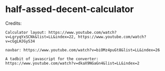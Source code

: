 # half-assed-decent-calculator

Credits:

    Calculator layout: https://www.youtube.com/watch?v=LgryqYxSCNk&list=LL&index=22, https://www.youtube.com/watch?v=cGgLHJGyS34

    navbar: https://www.youtube.com/watch?v=biOMz4puGt8&list=LL&index=26

    A tadbit of javascript for the converter: https://www.youtube.com/watch?v=dkaX9NGaGn4&list=LL&index=2
